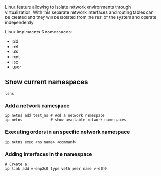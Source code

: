 
Linux feature allowing to isolate network environments through virtualization.
With this separate network interfaces and routing tables can be created and
they will be isolated from the rest of the system and operate independently.

Linux implements 6 namespaces:

- pid
- net
- uts
- mnt
- ipc
- user

## Show current namespaces

```
lsns
```

### Add a network namespace

```
ip netns add test_ns # Add a network namespace
ip netns             # show available network namespaces
```

### Executing orders in an specific network namespace

```
ip netns exec <ns_name> <command>
```

### Adding interfaces in the namespace

```
# Create a 
ip link add v-enp2s0 type veth peer name v-eth0 
```
